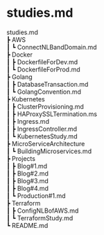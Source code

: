 # **studies.md**

studies.md
<br>┣ AWS
<br>┃ ┗ ConnectNLBandDomain.md
<br>┣ Docker
<br>┃ ┣ DockerfileForDev.md
<br>┃ ┗ DockerfileForProd.md
<br>┣ Golang
<br>┃ ┣ DatabaseTransaction.md
<br>┃ ┗ GolangConvention.md
<br>┣ Kubernetes
<br>┃ ┣ ClusterProvisioning.md
<br>┃ ┣ HAProxySSLTermination.ms
<br>┃ ┣ Ingress.md
<br>┃ ┣ IngressController.md
<br>┃ ┗ KubernetesStudy.md
<br>┣ MicroServiceArchitecture
<br>┃ ┗ BuildingMicroservices.md
<br>┣ Projects
<br>┃ ┣ Blog#1.md
<br>┃ ┣ Blog#2.md
<br>┃ ┣ Blog#3.md
<br>┃ ┣ Blog#4.md
<br>┃ ┗ Production#1.md
<br>┣ Terraform
<br>┃ ┣ ConfigNLBofAWS.md
<br>┃ ┗ TerraformStudy.md
<br>┗ README.md